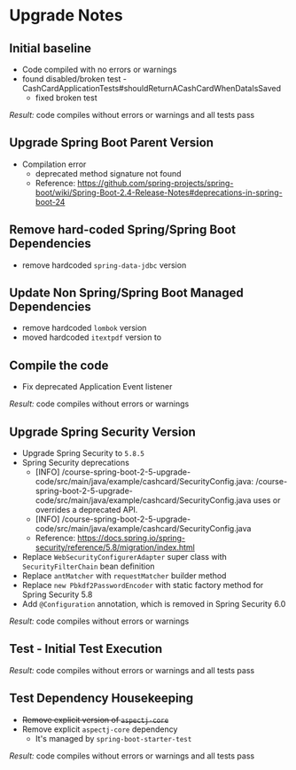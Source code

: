 # Upgrade Notes

## Initial baseline

- Code compiled with no errors or warnings
- found disabled/broken test - CashCardApplicationTests#shouldReturnACashCardWhenDataIsSaved
  - fixed broken test

_Result:_ code compiles without errors or warnings and all tests pass

## Upgrade Spring Boot Parent Version

- Compilation error
  - deprecated method signature not found
  - Reference: https://github.com/spring-projects/spring-boot/wiki/Spring-Boot-2.4-Release-Notes#deprecations-in-spring-boot-24

## Remove hard-coded Spring/Spring Boot Dependencies

- remove hardcoded `spring-data-jdbc` version

## Update Non Spring/Spring Boot Managed Dependencies

- remove hardcoded `lombok` version
- moved hardcoded `itextpdf` version to <properties>

## Compile the code

- Fix deprecated Application Event listener

_Result:_ code compiles without errors or warnings

## Upgrade Spring Security Version

- Upgrade Spring Security to `5.8.5`
- Spring Security deprecations
  - [INFO] /course-spring-boot-2-5-upgrade-code/src/main/java/example/cashcard/SecurityConfig.java: /course-spring-boot-2-5-upgrade-code/src/main/java/example/cashcard/SecurityConfig.java uses or overrides a deprecated API.
  - [INFO] /course-spring-boot-2-5-upgrade-code/src/main/java/example/cashcard/SecurityConfig.java
  - Reference: https://docs.spring.io/spring-security/reference/5.8/migration/index.html
- Replace `WebSecurityConfigurerAdapter` super class with `SecurityFilterChain` bean definition
- Replace `antMatcher` with `requestMatcher` builder method
- Replace `new Pbkdf2PasswordEncoder` with static factory method for Spring Security 5.8
- Add `@Configuration` annotation, which is removed in Spring Security 6.0

_Result:_ code compiles without errors or warnings

## Test - Initial Test Execution

_Result:_ code compiles without errors or warnings and all tests pass

## Test Dependency Housekeeping

- ~~Remove explicit version of `aspectj-core`~~
- Remove explicit `aspectj-core` dependency
  - It's managed by `spring-boot-starter-test`

_Result:_ code compiles without errors or warnings and all tests pass
